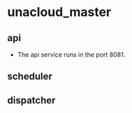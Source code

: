 # unacloud_master


## api 

* The api service runs in the port 8081.

## scheduler


## dispatcher 